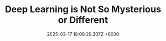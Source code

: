---
title: "Deep Learning is Not So Mysterious or Different"
link: "Deep Learning is Not So Mysterious or Different"
date: "2025-03-17 18:08:29.307Z +0000"
description: 
category: "papers"
---